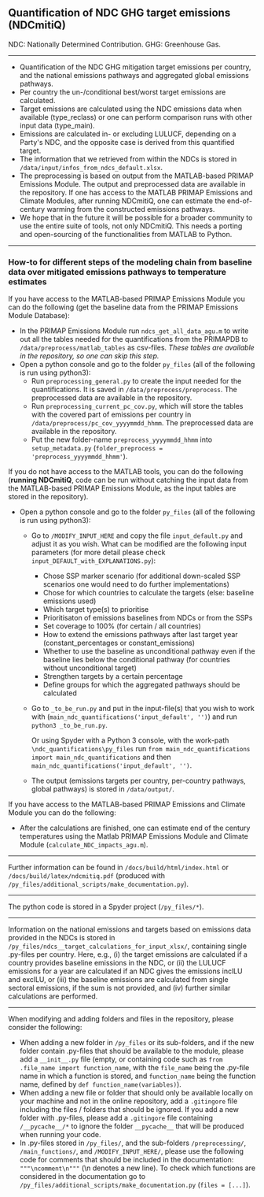 ## Quantification of NDC GHG target emissions (NDCmitiQ)

NDC: Nationally Determined Contribution.
GHG: Greenhouse Gas.

------

- Quantification of the NDC GHG mitigation target emissions per country, and the national emissions pathways and aggregated global emissions pathways.
- Per country the un-/conditional best/worst target emissions are calculated.
- Target emissions are calculated using the NDC emissions data when available (type_reclass) or one can perform comparison runs with other input data (type_main).
- Emissions are calculated in- or excluding LULUCF, depending on a Party's NDC, and the opposite case is derived from this quantified target.
- The information that we retrieved from within the NDCs is stored in ``/data/input/infos_from_ndcs_default.xlsx``.
- The preprocessing is based on output from the MATLAB-based PRIMAP Emissions Module. The output and preprocessed data are available in the repository. If one has access to the MATLAB PRIMAP Emissions and Climate Modules, after running NDCmitiQ, one can estimate the end-of-century warming from the constructed emissions pathways.
- We hope that in the future it will be possible for a broader community to use the entire suite of tools, not only NDCmitiQ. This needs a porting and open-sourcing of the functionalities from MATLAB to Python.

-------

### How-to for different steps of the modeling chain from baseline data over mitigated emissions pathways to temperature estimates

If you have access to the MATLAB-based PRIMAP Emissions Module you can do the following (get the baseline data from the PRIMAP Emissions Module Database):

- In the PRIMAP Emissions Module run ``ndcs_get_all_data_agu.m`` to write out all the tables needed for the quantifications from the PRIMAPDB to ``/data/preprocess/matlab_tables`` as csv-files. *These tables are available in the repository, so one can skip this step.*
- Open a python console and go to the folder ``py_files`` (all of the following is run using python3):
  - Run ``preprocessing_general.py`` to create the input needed for the quantifications. It is saved in ``/data/preprocess/preprocess``. The preprocessed data are available in the repository.
  - Run ``preprocessing_current_pc_cov.py``, which will store the tables with the covered part of emissions per country in ``/data/preprocess/pc_cov_yyyymmdd_hhmm``. The preprocessed data are available in the repository.
  - Put the new folder-name ``preprocess_yyyymmdd_hhmm`` into ``setup_metadata.py`` (```folder_preprocess = 'preprocess_yyyymmdd_hhmm'```).

If you do not have access to the MATLAB tools, you can do the following (**running NDCmitiQ**, code can be run without catching the input data from the MATLAB-based PRIMAP Emissions Module, as the input tables are stored in the repository).

- Open a python console and go to the folder ``py_files`` (all of the following is run using python3):
  - Go to ``/MODIFY_INPUT_HERE`` and copy the file ``input_default.py`` and adjust it as you wish.
    What can be modified are the following input parameters (for more detail please check ``input_DEFAULT_with_EXPLANATIONS.py``):

    - Chose SSP marker scenario (for additional down-scaled SSP scenarios one would need to do further implementations)
    - Chose for which countries to calculate the targets (else: baseline emissions used)
    - Which target type(s) to prioritise
    - Prioritisaton of emissions baselines from NDCs or from the SSPs
    - Set coverage to 100% (for certain / all countries)
    - How to extend the emissions pathways after last target year (constant\_percentages or constant\_emissions)
    - Whether to use the baseline as unconditional pathway even if the baseline lies below the conditional pathway (for countries without unconditional target)
    - Strengthen targets by a certain percentage
    - Define groups for which the aggregated pathways should be calculated

  - Go to ``_to_be_run.py`` and put in the input-file(s) that you wish to work with (``main_ndc_quantifications('input_default', '')``) and run ``python3 _to_be_run.py``.

    Or using Spyder with a Python 3 console, with the work-path ``\ndc_quantifications\py_files`` run ``from main_ndc_quantifications import main_ndc_quantifications`` and then ``main_ndc_quantifications('input_default', '')``.

  - The output (emissions targets per country, per-country pathways, global pathways) is stored in ``/data/output/``.

If you have access to the MATLAB-based PRIMAP Emissions and Climate Module you can do the following:

- After the calculations are finished, one can estimate end of the century temperatures using the Matlab PRIMAP Emissions Module and Climate Module (``calculate_NDC_impacts_agu.m``).

----

Further information can be found in ``/docs/build/html/index.html`` or ``/docs/build/latex/ndcmitiq.pdf`` (produced with ``/py_files/additional_scripts/make_documentation.py``).

---------

The python code is stored in a Spyder project (``/py_files/*``).

----

Information on the national emissions and targets based on emissions data provided in the NDCs is stored in ``/py_files/ndcs__target_calculations_for_input_xlsx/``, containing single .py-files per country. Here, e.g., (i) the target emissions are calculated if a country provides baseline emissions in the NDC, or (ii) the LULUCF emissions for a year are calculated if an NDC gives the emissions inclLU and exclLU, or (iii) the baseline emissions are calculated from single sectoral emissions, if the sum is not provided, and (iv) further similar calculations are performed.

-------

When modifying and adding folders and files in the repository, please consider the following:

- When adding a new folder in ``/py_files`` or its sub-folders, and if the new folder contain .py-files that should be available to the module, please add a ``__init__.py`` file (empty, or containing code such as ``from .file_name import function_name``, with the ``file_name`` being the .py-file name in which a function is stored, and ``function_name`` being the function name, defined by ``def function_name(variables)``).
- When adding a new file or folder that should only be available locally on your machine and not in the online repository, add a ``.gitingore`` file including the files / folders that should be ignored. If you add a new folder with .py-files, please add a ``.gitingore`` file containing ``/__pycache__/*`` to ignore the folder ``__pycache__`` that will be produced when running your code.
- In .py-files stored in ``/py_files/``, and the sub-folders ``/preprocessing/``, ``/main_functions/``, and ``/MODIFY_INPUT_HERE/``, please use the following code for comments that should be included in the documentation: ``"""\ncomment\n"""`` (\n denotes a new line). To check which functions are considered in the documentation go to ``/py_files/additional_scripts/make_documentation.py`` (``files = [...]``).


